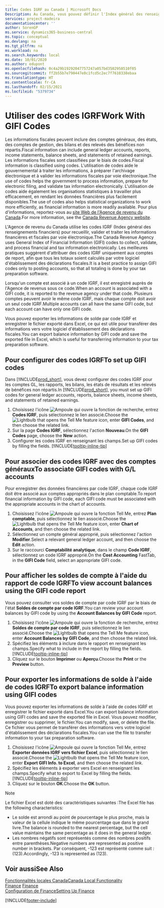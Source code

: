 ```yaml
---
title: Codes IGRF au Canada | Microsoft Docs
Description: Au Canada, vous pouvez définir l'Index général des renseignements financiers (IGRF) et l'affecter aux comptes de report
services: project-madeira
documentationcenter: ''
author: SorenGP
ms.service: dynamics365-business-central
ms.topic: conceptual
ms.devlang: na
ms.tgt_pltfrm: na
ms.workload: na
ms.search.keywords: local
ms.date: 10/01/2020
ms.author: edupont
ms.openlocfilehash: 0c4a29b19292047757247a057bd3502958510f05
ms.sourcegitcommit: ff2b55b7e790447e0c1fcd5c2ec7f7610338ebaa
ms.translationtype: HT
ms.contentlocale: fr-CA
ms.lasthandoff: 02/15/2021
ms.locfileid: "5379734"
---
```

# <a name="work-with-gifi-codes"></a><span data-ttu-id="cdca8-103">Utiliser des codes IGRF</span><span class="sxs-lookup"><span data-stu-id="cdca8-103">Work With GIFI Codes</span></span>
<span data-ttu-id="cdca8-104">Les informations fiscales peuvent inclure des comptes généraux, des états, des comptes de gestion, des bilans et des relevés des bénéfices non répartis.</span><span class="sxs-lookup"><span data-stu-id="cdca8-104">Fiscal information can include general ledger accounts, reports, income statements, balance sheets, and statements of retained earnings.</span></span> <span data-ttu-id="cdca8-105">Les informations fiscales sont classifiées par le biais de codes.</span><span class="sxs-lookup"><span data-stu-id="cdca8-105">Fiscal information is classified using codes.</span></span> <span data-ttu-id="cdca8-106">L'utilisation de codes aide le gouvernemental à traiter les informations, à préparer l'archivage électronique et à valider les informations fiscales par voie électronique.</span><span class="sxs-lookup"><span data-stu-id="cdca8-106">The use of codes helps the government to process information, prepare for electronic filing, and validate tax information electronically.</span></span> <span data-ttu-id="cdca8-107">L'utilisation de codes aide également les organisations statistiques à travailler plus efficacement, en rendant les données financières plus facilement disponibles.</span><span class="sxs-lookup"><span data-stu-id="cdca8-107">The use of codes also helps statistical organizations to work more efficiently, as financial information is more readily available.</span></span> <span data-ttu-id="cdca8-108">Pour plus d'informations, reportez-vous au [site Web de l'Agence de revenu du Canada](https://www.cra-arc.gc.ca/).</span><span class="sxs-lookup"><span data-stu-id="cdca8-108">For more information, see the [Canada Revenue Agency website](https://www.cra-arc.gc.ca/).</span></span>

<span data-ttu-id="cdca8-109">L'Agence de revenu du Canada utilise les codes IGRF (Index général des renseignements financiers) pour recueillir, valider et traiter les informations financières et fiscales par voie électronique.</span><span class="sxs-lookup"><span data-stu-id="cdca8-109">The Canada Revenue Agency uses General Index of Financial Information (GIFI) codes to collect, validate, and process financial and tax information electronically.</span></span> <span data-ttu-id="cdca8-110">Les meilleures pratiques suggèrent d'attribuer des codes IGRF uniquement aux comptes de report, afin que tous les totaux soient calculés par votre logiciel d'établissement des déclarations fiscales.</span><span class="sxs-lookup"><span data-stu-id="cdca8-110">It is a best practice to assign GIFI codes only to posting accounts, so that all totaling is done by your tax preparation software.</span></span>

<span data-ttu-id="cdca8-111">Lorsqu'un compte est associé à un code IGRF, il est enregistré auprès de l'Agence de revenus sous ce code.</span><span class="sxs-lookup"><span data-stu-id="cdca8-111">When an account is associated with a GIFI code, it is reported to the revenue agency under that code.</span></span> <span data-ttu-id="cdca8-112">Plusieurs comptes peuvent avoir le même code IGRF, mais chaque compte doit avoir un seul code IGRF.</span><span class="sxs-lookup"><span data-stu-id="cdca8-112">Multiple accounts can all have the same GIFI code, but each account can have only one GIFI code.</span></span>

<span data-ttu-id="cdca8-113">Vous pouvez exporter les informations de solde par code IGRF et enregistrer le fichier exporté dans Excel, ce qui est utile pour transférer des informations vers votre logiciel d'établissement des déclarations fiscales.</span><span class="sxs-lookup"><span data-stu-id="cdca8-113">You can export balance information by GIFI code and save the exported file in Excel, which is useful for transferring information to your tax preparation software.</span></span>

## <a name="to-set-up-gifi-codes"></a><span data-ttu-id="cdca8-114">Pour configurer des codes IGRF</span><span class="sxs-lookup"><span data-stu-id="cdca8-114">To set up GIFI codes</span></span>
<span data-ttu-id="cdca8-115">Dans [!INCLUDE[prod_short](../../includes/prod_short.md)], vous devez configurer des codes IGRF pour les comptes GL, les rapports, les bilans, les états de résultats et les relevés de bénéfices non répartis.</span><span class="sxs-lookup"><span data-stu-id="cdca8-115">In [!INCLUDE[prod_short](../../includes/prod_short.md)], you must set up GIFI codes for general ledger accounts, reports, balance sheets, income sheets, and statements of retained earnings.</span></span>

1. <span data-ttu-id="cdca8-116">Choisissez l'icône ![Ampoule qui ouvre la fonction de recherche](../../media/ui-search/search_small.png "Dites-moi ce que vous voulez faire"), entrez **Codes IGRF**, puis sélectionnez le lien associé.</span><span class="sxs-lookup"><span data-stu-id="cdca8-116">Choose the ![Lightbulb that opens the Tell Me feature](../../media/ui-search/search_small.png "Tell me what you want to do") icon, enter **GIFI Codes**, and then choose the related link.</span></span>
2. <span data-ttu-id="cdca8-117">Sur la page **Codes IGRF**, sélectionnez l'action **Nouveau**.</span><span class="sxs-lookup"><span data-stu-id="cdca8-117">On the **GIFI Codes** page, choose the **New** action.</span></span>
3. <span data-ttu-id="cdca8-118">Configurer les codes IGRF en renseignant les champs.</span><span class="sxs-lookup"><span data-stu-id="cdca8-118">Set up GIFI codes by filling the fields.</span></span> [!INCLUDE[tooltip-inline-tip](../../includes/tooltip-inline-tip_md.md)]

## <a name="to-associate-gifi-codes-with-gl-accounts"></a><span data-ttu-id="cdca8-119">Pour associer des codes IGRF avec des comptes généraux</span><span class="sxs-lookup"><span data-stu-id="cdca8-119">To associate GIFI codes with G/L accounts</span></span>
<span data-ttu-id="cdca8-120">Pour enregistrer des données financières par code IGRF, chaque code IGRF doit être associé aux comptes appropriés dans le plan comptable.</span><span class="sxs-lookup"><span data-stu-id="cdca8-120">To report financial information by GIFI code, each GIFI code must be associated with the appropriate accounts in the chart of accounts.</span></span>

1. <span data-ttu-id="cdca8-121">Choisissez l'icône ![Ampoule qui ouvre la fonction Tell Me](../../media/ui-search/search_small.png "Dites-moi ce que vous voulez faire"), entrez **Plan comptable**, puis sélectionnez le lien associé.</span><span class="sxs-lookup"><span data-stu-id="cdca8-121">Choose the ![Lightbulb that opens the Tell Me feature](../../media/ui-search/search_small.png "Tell me what you want to do") icon, enter **Chart of Accounts**, and then choose the related link.</span></span>
2. <span data-ttu-id="cdca8-122">Sélectionnez un compte général approprié, puis sélectionnez l'action **Modifier**.</span><span class="sxs-lookup"><span data-stu-id="cdca8-122">Select a relevant general ledger account, and then choose the **Edit** action.</span></span>
3. <span data-ttu-id="cdca8-123">Sur le raccourci **Comptabilité analytique**, dans le champ **Code IGRF**, sélectionnez un code IGRF approprié.</span><span class="sxs-lookup"><span data-stu-id="cdca8-123">On the **Cost Accounting** FastTab, in the **GIFI Code** field, select an appropriate GIFI code.</span></span>

## <a name="to-view-account-balances-using-the-gifi-code-report"></a><span data-ttu-id="cdca8-124">Pour afficher les soldes de compte à l'aide du rapport de code IGRF</span><span class="sxs-lookup"><span data-stu-id="cdca8-124">To view account balances using the GIFI code report</span></span>
<span data-ttu-id="cdca8-125">Vous pouvez consulter vos soldes de compte par code IGRF par le biais de l'état **Soldes de compte par code IGRF**.</span><span class="sxs-lookup"><span data-stu-id="cdca8-125">You can review your account balances by GIFI code by using the **Account Balances by GIFI Code** report.</span></span>

1. <span data-ttu-id="cdca8-126">Choisissez l'icône ![Ampoule qui ouvre la fonction de recherche](../../media/ui-search/search_small.png "Dites-moi ce que vous voulez faire"), entrez **Soldes de compte par code IGRF**, puis sélectionnez le lien associé.</span><span class="sxs-lookup"><span data-stu-id="cdca8-126">Choose the ![Lightbulb that opens the Tell Me feature](../../media/ui-search/search_small.png "Tell me what you want to do") icon, enter **Account Balances by GIFI Code**, and then choose the related link.</span></span>
2. <span data-ttu-id="cdca8-127">Spécifiez les éléments à inclure dans le rapport en renseignant les champs.</span><span class="sxs-lookup"><span data-stu-id="cdca8-127">Specify what to include in the report by filling the fields.</span></span> [!INCLUDE[tooltip-inline-tip](../../includes/tooltip-inline-tip_md.md)]
3. <span data-ttu-id="cdca8-128">Cliquez sur le bouton **Imprimer** ou **Aperçu**.</span><span class="sxs-lookup"><span data-stu-id="cdca8-128">Choose the **Print** or the **Preview** button.</span></span>

## <a name="to-export-balance-information-using-gifi-codes"></a><span data-ttu-id="cdca8-129">Pour exporter les informations de solde à l'aide de codes IGRF</span><span class="sxs-lookup"><span data-stu-id="cdca8-129">To export balance information using GIFI codes</span></span>
<span data-ttu-id="cdca8-130">Vous pouvez exporter les informations de solde à l'aide de codes IGRF et enregistrer le fichier exporté dans Excel.</span><span class="sxs-lookup"><span data-stu-id="cdca8-130">You can export balance information using GIFI codes and save the exported file in Excel.</span></span> <span data-ttu-id="cdca8-131">Vous pouvez modifier, enregistrer ou supprimer, le fichier.</span><span class="sxs-lookup"><span data-stu-id="cdca8-131">You can modify, save, or delete the file.</span></span> <span data-ttu-id="cdca8-132">Ce fichier vous permet de transférer des informations vers votre logiciel d'établissement des déclarations fiscales.</span><span class="sxs-lookup"><span data-stu-id="cdca8-132">You can use the file to transfer information to your tax preparation software.</span></span>

1. <span data-ttu-id="cdca8-133">Choisissez l'icône ![Ampoule qui ouvre la fonction Tell Me](../../media/ui-search/search_small.png "Dites-moi ce que vous voulez faire"), entrez **Exporter données IGRF vers fichier Excel**, puis sélectionnez le lien associé.</span><span class="sxs-lookup"><span data-stu-id="cdca8-133">Choose the ![Lightbulb that opens the Tell Me feature](../../media/ui-search/search_small.png "Tell me what you want to do") icon, enter **Export GIFI Info. to Excel**, and then choose the related link.</span></span>
2. <span data-ttu-id="cdca8-134">Spécifiez les éléments à exporter vers Excel en renseignant les champs.</span><span class="sxs-lookup"><span data-stu-id="cdca8-134">Specify what to export to Excel by filling the fields.</span></span> [!INCLUDE[tooltip-inline-tip](../../includes/tooltip-inline-tip_md.md)]
3. <span data-ttu-id="cdca8-135">Cliquez sur le bouton **OK**.</span><span class="sxs-lookup"><span data-stu-id="cdca8-135">Choose the **OK** button.</span></span>

> [!NOTE]  
>   <span data-ttu-id="cdca8-136">Le fichier Excel est doté des caractéristiques suivantes :</span><span class="sxs-lookup"><span data-stu-id="cdca8-136">The Excel file has the following characteristics:</span></span>

* <span data-ttu-id="cdca8-137">Le solde est arrondi au point de pourcentage le plus proche, mais la valeur de la cellule indique le même pourcentage que dans le grand livre.</span><span class="sxs-lookup"><span data-stu-id="cdca8-137">The balance is rounded to the nearest percentage, but the cell value maintains the same percentage as it does in the general ledger.</span></span>
* <span data-ttu-id="cdca8-138">Les nombres négatifs sont représentés comme des nombres positifs entre parenthèses.</span><span class="sxs-lookup"><span data-stu-id="cdca8-138">Negative numbers are represented as positive number in brackets.</span></span> <span data-ttu-id="cdca8-139">Par conséquent, -123 est représenté comme suit : (123).</span><span class="sxs-lookup"><span data-stu-id="cdca8-139">Accordingly, -123 is represented as (123).</span></span>

## <a name="see-also"></a><span data-ttu-id="cdca8-140">Voir aussi</span><span class="sxs-lookup"><span data-stu-id="cdca8-140">See Also</span></span>
[<span data-ttu-id="cdca8-141">Fonctionnalités locales Canada</span><span class="sxs-lookup"><span data-stu-id="cdca8-141">Canada Local Functionality</span></span>](canada-local-functionality.md)  
<span data-ttu-id="cdca8-142">[Finance](../../finance.md) </span><span class="sxs-lookup"><span data-stu-id="cdca8-142">[Finance](../../finance.md) </span></span>  
[<span data-ttu-id="cdca8-143">Configuration de Finance</span><span class="sxs-lookup"><span data-stu-id="cdca8-143">Setting Up Finance</span></span>](../../finance.md)


[!INCLUDE[footer-include](../../includes/footer-banner.md)]